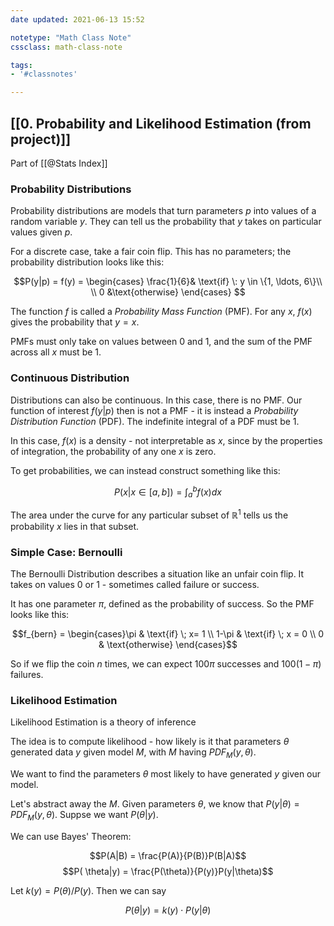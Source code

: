 ```yaml
---
date updated: 2021-06-13 15:52

notetype: "Math Class Note"
cssclass: math-class-note

tags: 
- '#classnotes'

---
```


## [[0. Probability and Likelihood Estimation (from project)]]
Part of [[@Stats Index]]

### Probability Distributions

Probability distributions are models that turn parameters $p$ into values of a random variable $y$. They can tell us the probability that $y$ takes on particular values given $p$. 

For a discrete case, take a fair coin flip. This has no parameters; the probability distribution looks like this:

$$P(y|p) = f(y) = \begin{cases} \frac{1}{6}& \text{if} \: y \in \{1, \ldots, 6\}\\
\\
0 &\text{otherwise}
\end{cases} $$

The function $f$ is called a _Probability Mass Function_ (PMF). For any $x$, $f(x)$ gives the probability that $y = x$. 
 
 PMFs must only take on values between $0$ and $1$, and the sum of the PMF across all $x$ must be $1$.

### Continuous Distribution

Distributions can also be continuous. In this case, there is no PMF. Our function of interest $f(y|p)$ then is not a PMF - it is instead a _Probability Distribution Function_ (PDF). The indefinite integral of a PDF must be $1$.

In this case, $f(x)$ is a density - not interpretable as $x$, since by the properties of integration, the probability of any one $x$ is zero. 

To get probabilities, we can instead construct something like this:

$$P(x|x \in [a,b]) = \int_a^b f(x) dx$$

The area under the curve for any particular subset of $\mathbb{R}^1$ tells us the probability $x$ lies in that subset. 

### Simple Case: Bernoulli

The Bernoulli Distribution describes a situation like an unfair coin flip. It takes on values $0$ or $1$ - sometimes called failure or success. 

It has one parameter $\pi$, defined as the probability of success. So the PMF looks like this:

$$f_{bern} = \begin{cases}\pi & \text{if} \; x= 1 \\ 1-\pi & \text{if}  \; x = 0 \\
0 & \text{otherwise} \end{cases}$$

So if we flip the coin $n$ times, we can expect $100\pi$ successes and $100(1-\pi)$ failures.



### Likelihood Estimation 


Likelihood Estimation is a theory of inference

The idea is to compute likelihood - how likely is it that parameters $\theta$ generated data $y$ given model $M$, with $M$ having  $PDF_M(y,\theta)$.

We want to find the parameters $\theta$  most likely to have generated $y$ given our model.

Let's abstract away the $M$. Given parameters $\theta$, we know that $P(y|\theta) = PDF_M(y, \theta)$.  Suppse we want $P(\theta|y)$.

We can use Bayes' Theorem:

$$P(A|B) = \frac{P(A)}{P(B)}P(B|A)$$
$$P(
\theta|y) = \frac{P(\theta)}{P(y)}P(y|\theta)$$

Let $k(y)  = P(\theta)/P(y)$. Then we can say

$$P(
\theta|y) = k(y) \cdot P(y|\theta)$$



